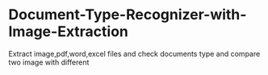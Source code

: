 # Document-Type-Recognizer-with-Image-Extraction
Extract image,pdf,word,excel files and check documents type and compare two image with different
